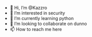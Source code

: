 - 👋 Hi, I’m @Kazzro
- 👀 I’m interested in security
- 🌱 I’m currently learning python
- 💞️ I’m looking to collaborate on dunno
- 📫 How to reach me here

<!---
Kazzro/Kazzro is a ✨ special ✨ repository because its `README.md` (this file) appears on your GitHub profile.
You can click the Preview link to take a look at your changes.
--->
